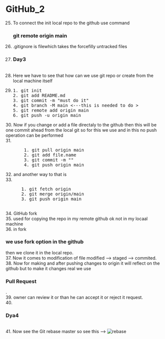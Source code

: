 # GitHub_2
25. To connect the init local repo to the github use command <h3>git remote origin main</h3>
26. .gitignore is filewhich takes the forcefilly untracked files <br>
27. <h3>Day3</h3> <br>
28. Here we have to see that how can we use git repo or create from the local machine itself <br>
29. <pre>
    1. git init
    2. git add README.md
    3. git commit -m "must do it"
    4. git branch -M main <---this is needed to do >   
    5. git remote add origin main <url>
    6. git push -u origin main
</pre> 
30. Now if you change or add a file directaly to the github then this will be one commit ahead from the local git so for this we use and in this no push operation can be performed <br>
31. <pre>
       1. git pull origin main
       2. git add file.name
       3. git commit -m ""
       4. git push origin main
</pre>
32. and another way to that is <br>
33. <pre>
      1. git fetch origin
      2. git merge origin/main
      3. git push origin main
      
</pre>
34. GitHub fork <br>
35. used for copying the repo in my remote github ok not in my locaal machine <br>
36. in fork <h3>we use fork option in the github</h3> then we clone it in the local repo. <br>
37. Now it comes to modification of file modified --> staged --> commited. <br>
38. Now for making and after pushing changes to origin it will reflect on the github but to make it changes real we use <h3>Pull Request</h3>. <br>
39. owner can review it or than he can accept it or reject it request. <br>
40. <h3>Dya4</h3> <br>
41. Now see the Git rebase master so see this --> <img href="https://phoenixnap.com/kb/wp-content/uploads/2023/03/git-rebase-example.png" alt="rebase">